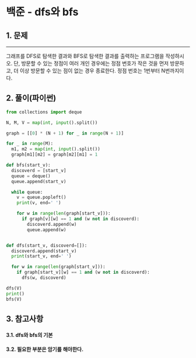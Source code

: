 # 백준 - dfs와 bfs

## 1. 문제
***
그래프를 DFS로 탐색한 결과와 BFS로 탐색한 결과를 출력하는 프로그램을 작성하시오. 단, 방문할 수 있는 정점이 여러 개인 경우에는 정점 번호가 작은 것을 먼저 방문하고, 더 이상 방문할 수 있는 점이 없는 경우 종료한다. 정점 번호는 1번부터 N번까지이다.

## 2. 풀이(파이썬)
```py
from collections import deque

N, M, V = map(int, input().split())

graph = [[0] * (N + 1) for _ in range(N + 1)]

for _ in range(M):
  m1, m2 = map(int, input().split())
  graph[m1][m2] = graph[m2][m1] = 1

def bfs(start_v):
  discoverd = [start_v]
  queue = deque() 
  queue.append(start_v)

  while queue:
    v = queue.popleft()
    print(v, end=' ')

    for w in range(len(graph[start_v])):
      if graph[v][w] == 1 and (w not in discoverd):
        discoverd.append(w)
        queue.append(w)


def dfs(start_v, discoverd=[]):
  discoverd.append(start_v)
  print(start_v, end=' ')

  for w in range(len(graph[start_v])):
    if graph[start_v][w] == 1 and (w not in discoverd):
      dfs(w, discoverd)

dfs(V)
print()
bfs(V)

```

## 3. 참고사항
#### 3.1. dfs와 bfs의 기본
#### 3.2. 필요한 부분은 암기를 해야한다.


